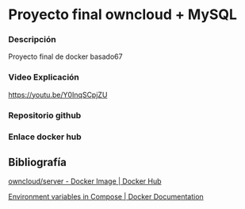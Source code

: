 # Proyecto final owncloud + MySQL

### Descripción

Proyecto final de docker basado67

### Video Explicación

https://youtu.be/Y0InqSCpjZU



### Repositorio github



### Enlace docker hub



## Bibliografía

[owncloud/server - Docker Image | Docker Hub](https://hub.docker.com/r/owncloud/server/)

[Environment variables in Compose | Docker Documentation](https://docs.docker.com/compose/environment-variables/)
